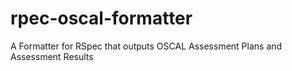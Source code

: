 # rpec-oscal-formatter
A Formatter for RSpec that outputs OSCAL Assessment Plans and Assessment Results
